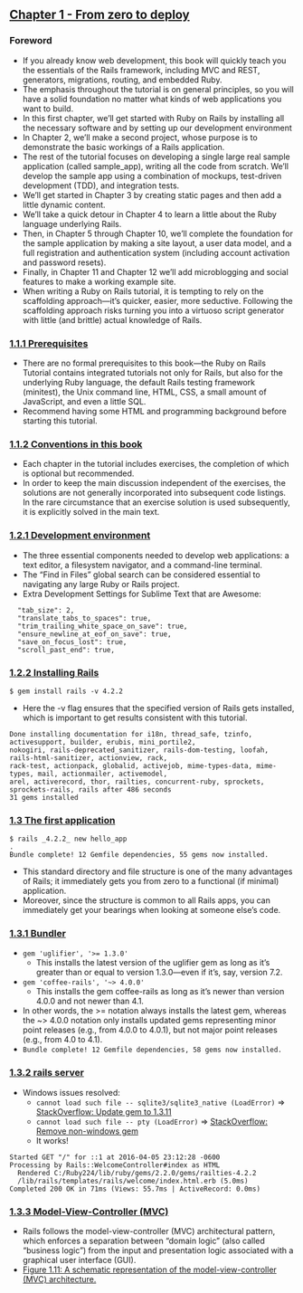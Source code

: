 ## [Chapter 1 - From zero to deploy](https://www.railstutorial.org/book/beginning)

### Foreword
- If you already know web development, this book will quickly teach you the essentials of the Rails framework, including MVC and REST, generators, migrations, routing, and embedded Ruby.
- The emphasis throughout the tutorial is on general principles, so you will have a solid foundation no matter what kinds of web applications you want to build.
- In this first chapter, we’ll get started with Ruby on Rails by installing all the necessary software and by setting up our development environment
- In Chapter 2, we’ll make a second project, whose purpose is to demonstrate the basic workings of a Rails application.
- The rest of the tutorial focuses on developing a single large real sample application (called sample_app), writing all the code from scratch. We’ll develop the sample app using a combination of mockups, test-driven development (TDD), and integration tests.
- We’ll get started in Chapter 3 by creating static pages and then add a little dynamic content.
- We’ll take a quick detour in Chapter 4 to learn a little about the Ruby language underlying Rails.
- Then, in Chapter 5 through Chapter 10, we’ll complete the foundation for the sample application by making a site layout, a user data model, and a full registration and authentication system (including account activation and password resets).
- Finally, in Chapter 11 and Chapter 12 we’ll add microblogging and social features to make a working example site.
- When writing a Ruby on Rails tutorial, it is tempting to rely on the scaffolding approach—it’s quicker, easier, more seductive. Following the scaffolding approach risks turning you into a virtuoso script generator with little (and brittle) actual knowledge of Rails.

### [1.1.1 Prerequisites](https://www.railstutorial.org/book/beginning#sec-prerequisites)
- There are no formal prerequisites to this book—the Ruby on Rails Tutorial contains integrated tutorials not only for Rails, but also for the underlying Ruby language, the default Rails testing framework (minitest), the Unix command line, HTML, CSS, a small amount of JavaScript, and even a little SQL.
- Recommend having some HTML and programming background before starting this tutorial.

### [1.1.2 Conventions in this book](https://www.railstutorial.org/book/beginning#sec-conventions)
- Each chapter in the tutorial includes exercises, the completion of which is optional but recommended.
- In order to keep the main discussion independent of the exercises, the solutions are not generally incorporated into subsequent code listings. In the rare circumstance that an exercise solution is used subsequently, it is explicitly solved in the main text.

### [1.2.1 Development environment](https://www.railstutorial.org/book/beginning#sec-development_environment)
- The three essential components needed to develop web applications: a text editor, a filesystem navigator, and a command-line terminal.
- The “Find in Files” global search can be considered essential to navigating any large Ruby or Rails project.
- Extra Development Settings for Sublime Text that are Awesome:
```
  "tab_size": 2,
  "translate_tabs_to_spaces": true,
  "trim_trailing_white_space_on_save": true,
  "ensure_newline_at_eof_on_save": true,
  "save_on_focus_lost": true,
  "scroll_past_end": true,
```

### [1.2.2 Installing Rails](https://www.railstutorial.org/book/beginning#sec-installing_rails)
```
$ gem install rails -v 4.2.2
```
- Here the -v flag ensures that the specified version of Rails gets installed, which is important to get results consistent with this tutorial.
```
Done installing documentation for i18n, thread_safe, tzinfo, activesupport, builder, erubis, mini_portile2,
nokogiri, rails-deprecated_sanitizer, rails-dom-testing, loofah, rails-html-sanitizer, actionview, rack,
rack-test, actionpack, globalid, activejob, mime-types-data, mime-types, mail, actionmailer, activemodel,
arel, activerecord, thor, railties, concurrent-ruby, sprockets, sprockets-rails, rails after 486 seconds
31 gems installed
```

### [1.3 The first application](https://www.railstutorial.org/book/beginning#sec-the_hello_application)
```
$ rails _4.2.2_ new hello_app
.
Bundle complete! 12 Gemfile dependencies, 55 gems now installed.
```
- This standard directory and file structure is one of the many advantages of Rails; it immediately gets you from zero to a functional (if minimal) application.
- Moreover, since the structure is common to all Rails apps, you can immediately get your bearings when looking at someone else’s code.

### [1.3.1 Bundler](https://www.railstutorial.org/book/beginning#sec-bundler)
- `gem 'uglifier', '>= 1.3.0'`
  - This installs the latest version of the uglifier gem as long as it’s greater than or equal to version 1.3.0—even if it’s, say, version 7.2.
- `gem 'coffee-rails', '~> 4.0.0'`
  - This installs the gem coffee-rails as long as it’s newer than version 4.0.0 and not newer than 4.1.
- In other words, the >= notation always installs the latest gem, whereas the ~> 4.0.0 notation only installs updated gems representing minor point releases (e.g., from 4.0.0 to 4.0.1), but not major point releases (e.g., from 4.0 to 4.1).
- `Bundle complete! 12 Gemfile dependencies, 58 gems now installed.`

### [1.3.2 rails server](https://www.railstutorial.org/book/beginning#sec-rails_server)
- Windows issues resolved:
  - `cannot load such file -- sqlite3/sqlite3_native (LoadError)` => [StackOverflow: Update gem to 1.3.11](http://stackoverflow.com/questions/17643897/cannot-load-such-file-sqlite3-sqlite3-native-loaderror-on-ruby-on-rails)
  - `cannot load such file -- pty (LoadError)` => [StackOverflow: Remove non-windows gem](http://stackoverflow.com/questions/26666690/rails-generate-controller-gives-me-load-error)
  - It works!
```
Started GET "/" for ::1 at 2016-04-05 23:12:28 -0600
Processing by Rails::WelcomeController#index as HTML
  Rendered C:/Ruby224/lib/ruby/gems/2.2.0/gems/railties-4.2.2
  /lib/rails/templates/rails/welcome/index.html.erb (5.0ms)
Completed 200 OK in 71ms (Views: 55.7ms | ActiveRecord: 0.0ms)
```

### [1.3.3 Model-View-Controller (MVC)](https://www.railstutorial.org/book/beginning#sec-mvc)
- Rails follows the model-view-controller (MVC) architectural pattern, which enforces a separation between “domain logic” (also called “business logic”) from the input and presentation logic associated with a graphical user interface (GUI).
- [Figure 1.11: A schematic representation of the model-view-controller (MVC) architecture.](https://softcover.s3.amazonaws.com/636/ruby_on_rails_tutorial_3rd_edition/images/figures/mvc_schematic.png)
